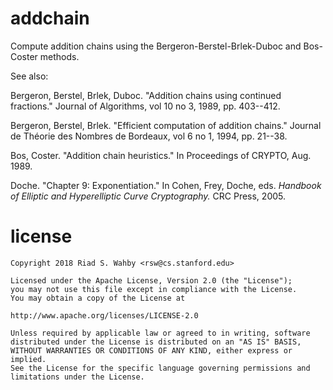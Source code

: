 # addchain

Compute addition chains using the Bergeron-Berstel-Brlek-Duboc and Bos-Coster methods.

See also:

Bergeron, Berstel, Brlek, Duboc. "Addition chains using continued fractions." Journal of Algorithms, vol 10 no 3, 1989, pp. 403--412.

Bergeron, Berstel, Brlek. "Efficient computation of addition chains." Journal de Théorie des Nombres de Bordeaux, vol 6 no 1, 1994, pp. 21--38.

Bos, Coster. "Addition chain heuristics." In Proceedings of CRYPTO, Aug. 1989.

Doche. "Chapter 9: Exponentiation." In Cohen, Frey, Doche, eds. *Handbook of Elliptic and Hyperelliptic Curve Cryptography.* CRC Press, 2005.

# license

    Copyright 2018 Riad S. Wahby <rsw@cs.stanford.edu>

    Licensed under the Apache License, Version 2.0 (the "License");
    you may not use this file except in compliance with the License.
    You may obtain a copy of the License at

    http://www.apache.org/licenses/LICENSE-2.0

    Unless required by applicable law or agreed to in writing, software
    distributed under the License is distributed on an "AS IS" BASIS,
    WITHOUT WARRANTIES OR CONDITIONS OF ANY KIND, either express or implied.
    See the License for the specific language governing permissions and
    limitations under the License.
